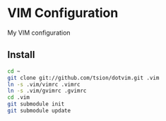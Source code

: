 # VIM Configuration

My VIM configuration

## Install

``` sh
cd ~
git clone git://github.com/tsion/dotvim.git .vim
ln -s .vim/vimrc .vimrc
ln -s .vim/gvimrc .gvimrc
cd .vim
git submodule init
git submodule update
```

